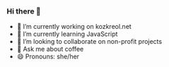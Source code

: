 ### Hi there 👋
- 🔭 I’m currently working on kozkreol.net
- 🌱 I’m currently learning JavaScript
- 👯 I’m looking to collaborate on non-profit projects
- 💬 Ask me about coffee
- 😄 Pronouns: she/her
